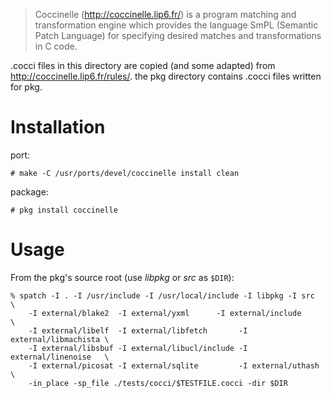 > Coccinelle (http://coccinelle.lip6.fr/) is a program matching and
> transformation engine which provides the language SmPL (Semantic Patch
> Language) for specifying desired matches and transformations in C code.

.cocci files in this directory are copied (and some adapted) from
http://coccinelle.lip6.fr/rules/. the pkg directory contains .cocci files
written for pkg.

Installation
============

port:

	# make -C /usr/ports/devel/coccinelle install clean

package:

	# pkg install coccinelle

Usage
=====
From the pkg's source root (use _libpkg_ or _src_ as `$DIR`):

	% spatch -I . -I /usr/include -I /usr/local/include -I libpkg -I src       \
		-I external/blake2  -I external/yxml      -I external/include     \
		-I external/libelf  -I external/libfetch       -I external/libmachista \
		-I external/libsbuf -I external/libucl/include -I external/linenoise   \
		-I external/picosat -I external/sqlite         -I external/uthash      \
		-in_place -sp_file ./tests/cocci/$TESTFILE.cocci -dir $DIR
